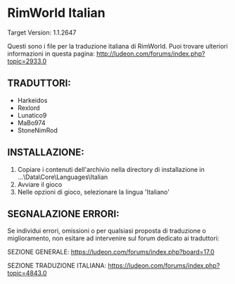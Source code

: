 RimWorld Italian
================
Target Version: 1.1.2647

Questi sono i file per la traduzione italiana di RimWorld.
Puoi trovare ulteriori informazioni in questa pagina: http://ludeon.com/forums/index.php?topic=2933.0

TRADUTTORI:
------------------
- Harkeidos
- Rexlord
- Lunatico9
- MaBo974
- StoneNimRod

INSTALLAZIONE:
------------------
1) Copiare i contenuti dell'archivio nella directory di installazione in ...\Data\Core\Languages\Italian
2) Avviare il gioco
3) Nelle opzioni di gioco, selezionare la lingua 'Italiano'

SEGNALAZIONE ERRORI:
------------------------------
Se individui errori, omissioni o per qualsiasi proposta di traduzione o miglioramento, non esitare ad intervenire sul forum dedicato ai traduttori:

SEZIONE GENERALE: https://ludeon.com/forums/index.php?board=17.0

SEZIONE TRADUZIONE ITALIANA: https://ludeon.com/forums/index.php?topic=4843.0
